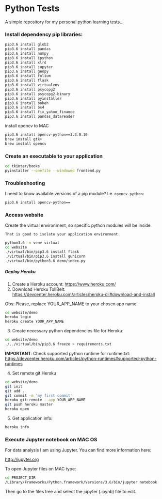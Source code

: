 # Python Tests

A simple repository for my personal python learning tests...


### Install dependency pip libraries:

```bash
pip3.6 install glob2
pip3.6 install pandas
pip3.6 install numpy
pip3.6 install ipython
pip3.6 install xlrd
pip3.6 install jupyter
pip3.6 install geopy
pip3.6 install folium
pip3.6 install flask
pip3.6 install virtualenv
pip3.6 install psycopg2
pip3.6 install psycopg2-binary
pip3.6 install pyinstaller
pip3.6 install bokeh
pip3.6 install bs4
pip3.6 install fix_yahoo_finance
pip3.6 install pandas_datareader
```

install opencv to MAC

```bash
pip3.6 install opencv-python==3.3.0.10
brew install gtk+
brew install opencv
```

### Create an executable to your application

```bash
cd tkinter/books
pyinstaller --onefile --windowed frontend.py
```


### Troubleshooting

I need to know available versions of a pip module? I.e. `opencv-python`:

```bash
pip3.6 install opencv-python==
```

### Access website

Create the virtual environment, so specific python modules will be inside.

`That is good to isolate your application environment.`

```bash
python3.6 -m venv virtual
cd website
./virtual/bin/pip3.6 install flask
./virtual/bin/pip3.6 install gunicorn
./virtual/bin/python3.6 demo/index.py
```


##### Deploy Heroku

1. Create a Heroku account: https://www.heroku.com/
2. Download Heroku TollBelt: https://devcenter.heroku.com/articles/heroku-cli#download-and-install

Obs: Please, replace YOUR_APP_NAME to your chosen app name.

```bash
cd website/demo
heroku login
heroku create YOUR_APP_NAME
```

3. Create necessary python dependencies file for Heroku:

```bash
cd website/demo
./../virtual/bin/pip3.6 freeze > requirements.txt
```

**IMPORTANT**: Check supported python runtime for runtime.txt: https://devcenter.heroku.com/articles/python-runtimes#supported-python-runtimes


4. Set remote git Heroku


```bash
cd website/demo
git init
git add .
git commit -m 'my first commit'
heroku git:remote --app YOUR_APP_NAME
git push heroku master
heroku open
```

5. Get application info:

```bash
heroku info
```

### Execute Jupyter notebook on MAC OS

For data analysis I am using Jupyter. You can find more information here:

http://jupyter.org

To open Jupyter files on MAC type:

```bash
cd PROJECT_DIR
/Library/Frameworks/Python.framework/Versions/3.6/bin/jupyter notebook
```

Then go to the files tree and select the jupyter (.ipynb) file to edit. 